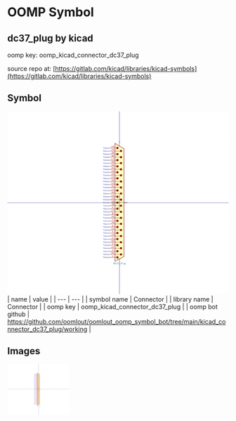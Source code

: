 # OOMP Symbol  
## dc37_plug  by kicad  
  
oomp key: oomp_kicad_connector_dc37_plug  
  
source repo at: [https://gitlab.com/kicad/libraries/kicad-symbols](https://gitlab.com/kicad/libraries/kicad-symbols)  
## Symbol  
  
[![working.png](working_600.png)](working.png)  
| name | value | 
| --- | --- | 
| symbol name | Connector | 
| library name | Connector | 
| oomp key | oomp_kicad_connector_dc37_plug | 
| oomp bot github | https://github.com/oomlout/oomlout_oomp_symbol_bot/tree/main/kicad_connector_dc37_plug/working | 
## Images  
  
[![working.png](working_140.png)](working.png)  
